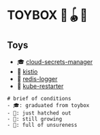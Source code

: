 # TOYBOX 🧸🪀🎁

## Toys

- 🎓 [cloud-secrets-manager](cloud-secrets-manager/)
- 🥚 [kistio](kistio/)
- 🐣 [redis-logger](redis-logger/)
- 🫥 [kube-restarter](kube-restarter/)

```
# brief of conditions
- 🎓: graduated from toybox
- 🐣: just hatched out
- 🥚: still growing
- 🫥: full of unsureness
```